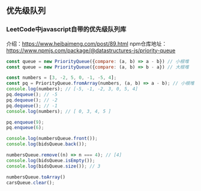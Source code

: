 ## 优先级队列

### LeetCode中javascript自带的优先级队列库

介绍：https://www.heibaimeng.com/post/89.html
npm仓库地址：https://www.npmjs.com/package/@datastructures-js/priority-queue
```js
const queue = new PriorityQueue({compare: (a, b) => a - b}) // 小根堆
const queue = new PriorityQueue({compare: (a, b) => b - a}) // 大根堆

const numbers = [3, -2, 5, 0, -1, -5, 4];
const pq = PriorityQueue.fromArray(numbers, (a, b) => a - b); // 小根堆
console.log(numbers); // [-5, -1, -2, 3, 0, 5, 4]
pq.dequeue(); // -5
pq.dequeue(); // -2
pq.dequeue(); // -1
console.log(numbers); // [ 0, 3, 4, 5 ]

pq.enqueue(9);
pq.enqueue(6);

console.log(numbersQueue.front()); 
console.log(bidsQueue.back());

numbersQueue.remove((n) => n === 4); // [4]
console.log(bidsQueue.isEmpty()); 
console.log(bidsQueue.size()); // 3

numbersQueue.toArray()
carsQueue.clear();
```
